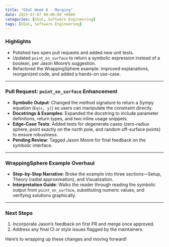 ```yaml
---
title: "GSoC Week 6 - Merging"
date: 2025-07-07 00:00:00 +0800
categories: [GSoC, Software Engineering]
tags: [GSoC, Software Engineering]
---
```


### Highlights

* Polished two open pull requests and added new unit tests.
* Updated `point_on_surface` to return a symbolic expression instead of a boolean, per Jason Moore’s suggestion.
* Refactored the WrappingSphere example: improved explanations, reorganized code, and added a hands-on use-case.

---

### Pull Request: `point_on_surface` Enhancement

* **Symbolic Output**: Changed the method signature to return a Sympy equation (`Eq(x, y)`) so users can manipulate the constraint directly.
* **Docstrings & Examples**: Expanded the docstring to include parameter definitions, return types, and two inline usage snippets.
* **Edge-Case Tests**: Added tests for degenerate cases (zero-radius sphere, point exactly on the north pole, and random off-surface points) to ensure robustness.
* **Pending Review**: Tagged Jason Moore for final feedback on the symbolic interface.

---

### WrappingSphere Example Overhaul

* **Step-by-Step Narrative**: Broke the example into three sections—Setup, Theory (radial approximation), and Visualization.
* **Interpretation Guide**: Walks the reader through reading the symbolic output from `point_on_surface`, substituting numeric values, and verifying solutions graphically.

---

### Next Steps

1. Incorporate Jason’s feedback on first PR and merge once approved.
2. Address any final CI or style issues flagged by the maintainers.

Here’s to wrapping up these changes and moving forward!
